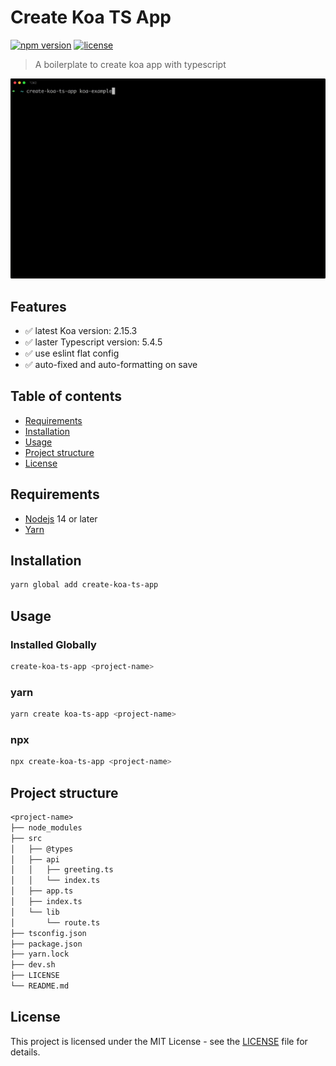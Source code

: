 # Create Koa TS App

[![npm version](https://img.shields.io/npm/v/create-koa-ts-app.svg)](https://www.npmjs.com/package/create-koa-ts-app) [![license](https://img.shields.io/github/license/zsjie/create-koa-ts-app.svg)](https://github.com/zsjie/create-koa-ts-app/blob/master/LICENSE)

> A boilerplate to create koa app with typescript

<p align='center'>
  <img src='https://github.com/zsjie/create-koa-ts-app/blob/master/assets/create-koa-ts-app%20demo.gif?raw=true' width='600' alt=''>
</p>

## Features

- ✅ latest Koa version: 2.15.3
- ✅ laster Typescript version: 5.4.5
- ✅ use eslint flat config
- ✅ auto-fixed and auto-formatting on save

## Table of contents

* [Requirements](#requirements)
* [Installation](#Installation)
* [Usage](#usage)
* [Project structure](#project-structure)
* [License](#license)

## Requirements

* [Nodejs](https://nodejs.org/) 14 or later
* [Yarn](https://yarnpkg.com/)

## Installation

```bash
yarn global add create-koa-ts-app
```

## Usage

### Installed Globally

```bash
create-koa-ts-app <project-name>
```

### yarn

```bash
yarn create koa-ts-app <project-name>
```

### npx

```bash
npx create-koa-ts-app <project-name>
```

## Project structure

```txt
<project-name>
├── node_modules
├── src
│   ├── @types
│   ├── api
│   │   ├── greeting.ts
│   │   └── index.ts
│   ├── app.ts
│   ├── index.ts
│   └── lib
│       └── route.ts
├── tsconfig.json
├── package.json
├── yarn.lock
├── dev.sh
├── LICENSE
└── README.md
```

## License

This project is licensed under the MIT License - see the [LICENSE](https://github.com/zsjie/create-koa-ts-app/blob/master/LICENSE) file for details.
